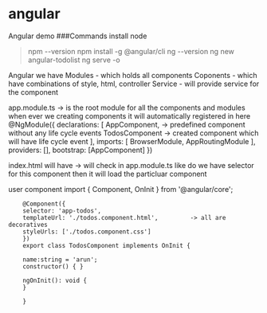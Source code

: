 # angular
Angular demo
###Commands 
install node
>npm --version
>npm install -g @angular/cli
>ng --version
>ng new angular-todolist
>ng serve -o


Angular we have 
Modules - which holds all components
Coponents - which have combinations of style, html, controller
Service - will provide service for the component


app.module.ts -> is the root module for all the components and modules
                 when ever we creating components it will automatically registered in here
                 @NgModule({
                    declarations: [
                        AppComponent,   -> predefined component without any life cycle events
                        TodosComponent  -> created component which will have life cycle event
                    ],
                    imports: [
                        BrowserModule,
                        AppRoutingModule
                    ],
                    providers: [],
                    bootstrap: [AppComponent]
                    })

index.html will have <app-root> -> will check in app.module.ts like do we have selector for this component
then it will load the particluar component

user component
        import { Component, OnInit } from '@angular/core';

        @Component({
        selector: 'app-todos',
        templateUrl: './todos.component.html',         -> all are decoratives
        styleUrls: ['./todos.component.css']
        })
        export class TodosComponent implements OnInit {

        name:string = 'arun';
        constructor() { }

        ngOnInit(): void {
        }

        }

